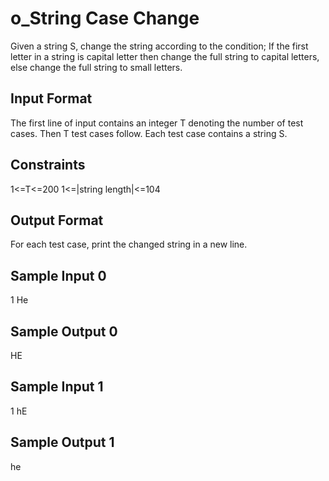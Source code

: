 # o_String Case Change

Given a string S, change the string according to the condition; If the first letter in a string is capital letter then change the full string to capital letters, else change the full string to small letters.

## Input Format

The first line of input contains an integer T denoting the number of test cases. Then T test cases follow. Each test case contains a string S.

## Constraints

1<=T<=200 1<=|string length|<=104

## Output Format

For each test case, print the changed string in a new line.

## Sample Input 0

1
He

## Sample Output 0

HE

## Sample Input 1

1
hE 

## Sample Output 1

he
